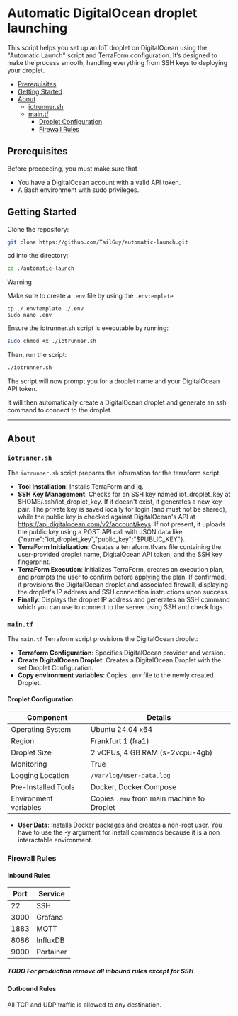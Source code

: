 # Automatic DigitalOcean droplet launching
This script helps you set up an IoT droplet on DigitalOcean using the "Automatic Launch" script and TerraForm configuration. It’s designed to make the process smooth, handling everything from SSH keys to deploying your droplet.
- [Prerequisites](#prerequisites)
- [Getting Started](#getting-started)
- [About](#about)
  - [iotrunner.sh](#iotrunnersh)
  - [main.tf](#maintf)
    - [Droplet Configuration](#droplet-configuration)
    - [Firewall Rules](#firewall-rules)

## Prerequisites
Before proceeding, you must make sure that
- You have a DigitalOcean account with a valid API token.
- A Bash environment with sudo privileges.

## Getting Started
Clone the repository:
```bash
git clone https://github.com/TailGuy/automatic-launch.git
```
cd into the directory:
```bash
cd ./automatic-launch
```
> [!WARNING]
> Make sure to create a `.env` file by using the `.envtemplate`
> ```
> cp ./.envtemplate ./.env
> sudo nano .env
> ```
Ensure the iotrunner.sh script is executable by running:
```bash
sudo chmod +x ./iotrunner.sh
```
Then, run the script:
```bash
./iotrunner.sh
```
The script will now prompt you for a droplet name and your DigitalOcean API token.

It will then automatically create a DigitalOcean droplet and generate an ssh command to connect to the droplet.

---

## About
### `iotrunner.sh`
The `iotrunner.sh` script prepares the information for the terraform script.
- **Tool Installation**: Installs TerraForm and jq.
- **SSH Key Management**: Checks for an SSH key named iot_droplet_key at $HOME/.ssh/iot_droplet_key. If it doesn't exist, it generates a new key pair. The private key is saved locally for login (and must not be shared), while the public key is checked against DigitalOcean's API at https://api.digitalocean.com/v2/account/keys. If not present, it uploads the public key using a POST API call with JSON data like {"name":"iot_droplet_key","public_key":"$PUBLIC_KEY"}.
- **TerraForm Initialization**: Creates a terraform.tfvars file containing the user-provided droplet name, DigitalOcean API token, and the SSH key fingerprint.
- **TerraForm Execution**: Initializes TerraForm, creates an execution plan, and prompts the user to confirm before applying the plan. If confirmed, it provisions the DigitalOcean droplet and associated firewall, displaying the droplet's IP address and SSH connection instructions upon success.
- **Finally**: Displays the droplet IP address and generates an SSH command which you can use to connect to the server using SSH and check logs.

### `main.tf`
The `main.tf` Terraform script provisions the DigitalOcean droplet:
- **Terraform Configuration**: Specifies DigitalOcean provider and version.
- **Create DigitalOcean Droplet**: Creates a DigitalOcean Droplet with the set Droplet Configuration.
- **Copy environment variables**: Copies `.env` file to the newly created Droplet.
#### Droplet Configuration
| **Component**        | **Details**                                                                 |
|-----------------------|-----------------------------------------------------------------------------|
| Operating System      | Ubuntu 24.04 x64                                                           |
| Region                | Frankfurt 1 (fra1)                                                         |
| Droplet Size          | 2 vCPUs, 4 GB RAM (s-2vcpu-4gb)                                            |
| Monitoring            | True                                                                       |
| Logging Location      | `/var/log/user-data.log`                                                   |
| Pre-Installed Tools   | Docker, Docker Compose                                                     |
| Environment variables | Copies `.env` from main machine to Droplet                                 |
- **User Data**: Installs Docker packages and creates a non-root user. You have to use the -y argument for install commands because it is a non interactable environment.
### Firewall Rules
#### Inbound Rules
| Port | Service   |
|------|-----------|
| 22   | SSH       |
| 3000 | Grafana   |
| 1883 | MQTT      |
| 8086 | InfluxDB  |
| 9000 | Portainer |
##### TODO For production remove all inbound rules except for SSH
#### Outbound Rules
All TCP and UDP traffic is allowed to any destination.

